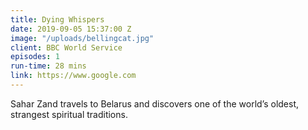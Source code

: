 ```yaml
---
title: Dying Whispers
date: 2019-09-05 15:37:00 Z
image: "/uploads/bellingcat.jpg"
client: BBC World Service
episodes: 1
run-time: 28 mins
link: https://www.google.com
---
```


Sahar Zand travels to Belarus and discovers one of the world’s oldest, strangest spiritual traditions.